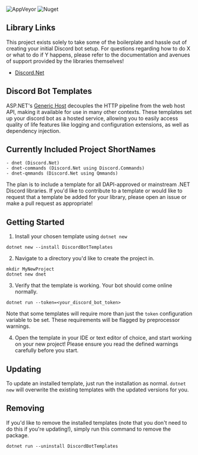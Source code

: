 ![AppVeyor](https://img.shields.io/appveyor/ci/trinitrot0luene/DiscordBotTemplates.svg?style=popout)
![Nuget](https://img.shields.io/nuget/v/DiscordBotTemplates.svg?label=DiscordBotTemplates&style=popout)

## Library Links

This project exists solely to take some of the boilerplate and hassle out of creating your initial Discord bot setup. For questions regarding how to do X or what to do if Y happens, please refer to the documentation and avenues of support provided by the libraries themselves!

- [Discord.Net](https://github.com/discord-net/Discord.Net)

## Discord Bot Templates

ASP.NET's [Generic Host](https://docs.microsoft.com/en-us/aspnet/core/fundamentals/host/generic-host?view=aspnetcore-2.2) decouples the HTTP pipeline from the web host API, making it available for use in many other contexts. These templates set up your discord bot as a hosted service, allowing you to easily access quality of life features like logging and configuration extensions, as well as dependency injection. 

## Currently Included Project ShortNames

```
- dnet (Discord.Net)
- dnet-commands (Discord.Net using Discord.Commands)
- dnet-qmmands (Discord.Net using Qmmands)
```

The plan is to include a template for all DAPI-approved or mainstream .NET Discord libraries. If you'd like to contribute to a template or would like to request that a template be added for your library, please open an issue or make a pull request as appropriate!

## Getting Started

1. Install your chosen template using `dotnet new`
```
dotnet new --install DiscordBotTemplates
```
2. Navigate to a directory you'd like to create the project in.
```
mkdir MyNewProject
dotnet new dnet
```
3. Verify that the template is working. Your bot should come online normally.
```
dotnet run --token=<your_discord_bot_token>
```

Note that some templates will require more than just the `token` configuration variable to be set. These requirements will be flagged by preprocessor warnings.

4. Open the template in your IDE or text editor of choice, and start working on your new project! Please ensure you read the defined warnings carefully before you start.

## Updating

To update an installed template, just run the installation as normal. `dotnet new` will overwrite the existing templates with the updated versions for you.

## Removing

If you'd like to remove the installed templates (note that you don't need to do this if you're updating!), simply run this command to remove the package.
```
dotnet run --uninstall DiscordBotTemplates
```
